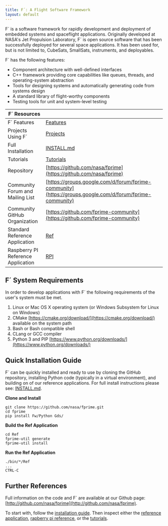 ```yaml
---
title: F´: A Flight Software Framework
layout: default
---
```

F´ is a software framework for rapidly development and deployment of embedded systems and spaceflight applications.
Originally developed at NASA's Jet Propulsion Laboratory, F´ is open source software that has been successfully deployed
for several space applications. It has been used for, but is not limited to, CubeSats, SmallSats, instruments, and
deployables.

F´ has the following features:
* Component architecture with well-defined interfaces
* C++ framework providing core capabilities like queues, threads, and operating-system abstraction
* Tools for designing systems and automatically generating code from systems design
* A standard library of flight-worthy components
* Testing tools for unit and system-level testing

| F´ Resources | |
|---|---|
| F´ Features | [Features](./features.md) |
| Projects Using F´ | [Projects](./projects.md) |
| Full Installation | [INSTALL.md](https://github.com/nasa/fprime/blob/master/INSTALL.md) | 
| Tutorials | [Tutorials](./Tutorials/README.md) |
| Repository | [https://github.com/nasa/fprime](https://github.com/nasa/fprime) |
| Community Forum and Mailing List | [https://groups.google.com/d/forum/fprime-community](https://groups.google.com/d/forum/fprime-community) |
| Community GitHub Organization | [https://github.com/fprime-community](https://github.com/fprime-community) |
| Standard Reference Application | [Ref](https://github.com/nasa/fprime/blob/master/Ref/README.md)  |
| Raspberry PI Reference Application | [RPI](https://github.com/nasa/fprime/blob/master/RPI/README.md) | 

## F´ System Requirements

In order to develop applications with F´ the following requirements of the user's system must be met.

1. Linux or Mac OS X operating system (or Windows Subsystem for Linux on Windows)
2. CMake [https://cmake.org/download/](https://cmake.org/download/) available on the system path
3. Bash or Bash compatible shell
4. CLang or GCC compiler
5. Python 3 and PIP [https://www.python.org/downloads/](https://www.python.org/downloads/)


## Quick Installation Guide

F´ can be quickly installed and ready to use by cloning the GitHub repository, installing Python code (typically in a
virtual environment), and building on of our reference applications. For full install instructions please see:
[INSTALL.md](https://github.com/nasa/fprime/blob/master/INSTALL.md).

**Clone and Install**
```
git clone https://github.com/nasa/fprime.git
cd fprime
pip install Fw/Python Gds/
```
**Build the Ref Application**
```
cd Ref
fprime-util generate
fprime-util install
```
**Run the Ref Application**
```
./bin/*/Ref
...
CTRL-C
```

## Further References

Full information on the code and F´ are available at our Github page:
[http://github.com/nasa/fprime](http://github.com/nasa/fprime).  

To start with, follow the [installation guide](https://github.com/nasa/fprime/blob/master/INSTALL.md). Then inspect
either the [reference application](https://github.com/nasa/fprime/blob/master/Ref/README.md), 
[rapberry pi reference](https://github.com/nasa/fprime/blob/master/RPI/README.md), or the
[tutorials](Tutorials/README.md).
